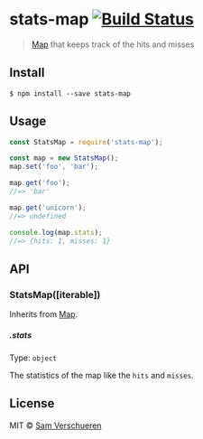 # stats-map [![Build Status](https://travis-ci.org/SamVerschueren/stats-map.svg?branch=master)](https://travis-ci.org/SamVerschueren/stats-map)

> [Map](https://developer.mozilla.org/en-US/docs/Web/JavaScript/Reference/Global_Objects/Map) that keeps track of the hits and misses


## Install

```
$ npm install --save stats-map
```


## Usage

```js
const StatsMap = require('stats-map');

const map = new StatsMap();
map.set('foo', 'bar');

map.get('foo');
//=> 'bar'

map.get('unicorn');
//=> undefined

console.log(map.stats);
//=> {hits: 1, misses: 1}
```


## API

### StatsMap([iterable])

Inherits from [Map](https://developer.mozilla.org/en-US/docs/Web/JavaScript/Reference/Global_Objects/Map).

##### .stats

Type: `object`

The statistics of the map like the `hits` and `misses`.


## License

MIT © [Sam Verschueren](https://github.com/SamVerschueren)
